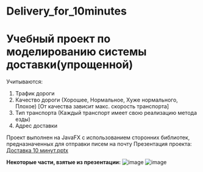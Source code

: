 # Delivery_for_10minutes
# Учебный проект по моделированию системы доставки(упрощенной)

Учитываются:
1. Трафик дороги
2. Качество дороги (Хорошее, Нормальное, Хуже нормального, Плохое) [От качества зависит макс. скорость транспорта]
3. Тип транспорта (Каждый транспорт имеет свою реализацию метода езды)
4. Адрес доставки

Проект выполнен на JavaFX с использованием сторонних библиотек, предназначенных для отправки писем на почту
Презентация проекта:
[Доставка 10 минут.pptx](https://github.com/Ivan1507/Delivery_for_10minutes/files/7139264/10.pptx)


**Некоторые части, взятые из презентации:**
![image](https://user-images.githubusercontent.com/20001037/132749777-924d22b1-ae52-481f-b925-d6ea5b81a733.png)
![image](https://user-images.githubusercontent.com/20001037/132750544-2c112fca-b20f-482d-b2fb-b782c4a0004f.png)

